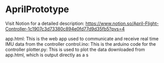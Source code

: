 # AprilPrototype

Visit Notion for a detailed description: https://www.notion.so/April-Flight-Controller-1c1907c3d73380c894e0fd77d9d35fb5?pvs=4

app.html: This is the web app used to communicate and receive real time IMU data from the controller
control.ino: This is the arduino code for the controller
plotter.py: This is used to plot the data downloaded from app.html, which is output directly as a s
